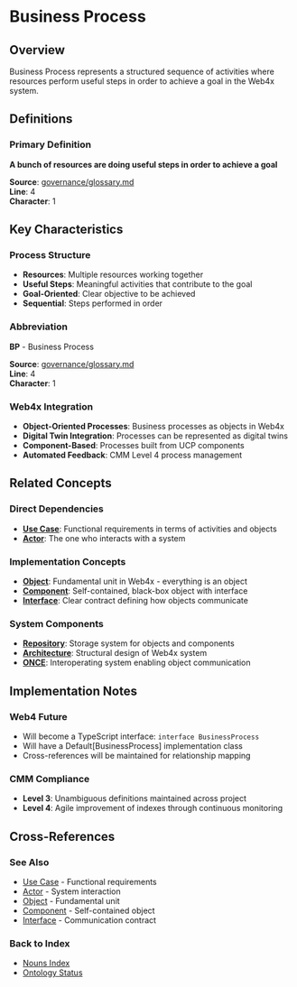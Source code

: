 # Business Process

## Overview
Business Process represents a structured sequence of activities where resources perform useful steps in order to achieve a goal in the Web4x system.

## Definitions

### Primary Definition
**A bunch of resources are doing useful steps in order to achieve a goal**

**Source**: [governance/glossary.md](../../md-wiki/cerulean-circle-unlimited-2cu/cerulean-circle-unlimited-2cu/governance/glossary.md)  
**Line**: 4  
**Character**: 1

## Key Characteristics

### Process Structure
- **Resources**: Multiple resources working together
- **Useful Steps**: Meaningful activities that contribute to the goal
- **Goal-Oriented**: Clear objective to be achieved
- **Sequential**: Steps performed in order

### Abbreviation
**BP** - Business Process

**Source**: [governance/glossary.md](../../md-wiki/cerulean-circle-unlimited-2cu/cerulean-circle-unlimited-2cu/governance/glossary.md)  
**Line**: 4  
**Character**: 1

### Web4x Integration
- **Object-Oriented Processes**: Business processes as objects in Web4x
- **Digital Twin Integration**: Processes can be represented as digital twins
- **Component-Based**: Processes built from UCP components
- **Automated Feedback**: CMM Level 4 process management

## Related Concepts

### Direct Dependencies
- **[Use Case](#use-case)**: Functional requirements in terms of activities and objects
- **[Actor](#actor)**: The one who interacts with a system

### Implementation Concepts
- **[Object](#object)**: Fundamental unit in Web4x - everything is an object
- **[Component](#component)**: Self-contained, black-box object with interface
- **[Interface](#interface)**: Clear contract defining how objects communicate

### System Components
- **[Repository](#repository)**: Storage system for objects and components
- **[Architecture](#architecture)**: Structural design of Web4x system
- **[ONCE](#once)**: Interoperating system enabling object communication

## Implementation Notes

### Web4 Future
- Will become a TypeScript interface: `interface BusinessProcess`
- Will have a Default[BusinessProcess] implementation class
- Cross-references will be maintained for relationship mapping

### CMM Compliance
- **Level 3**: Unambiguous definitions maintained across project
- **Level 4**: Agile improvement of indexes through continuous monitoring

## Cross-References

### See Also
- [Use Case](./Use-Case.md) - Functional requirements
- [Actor](./Actor.md) - System interaction
- [Object](./Object.md) - Fundamental unit
- [Component](./Component.md) - Self-contained object
- [Interface](./Interface.md) - Communication contract

### Back to Index
- [Nouns Index](../../Ontology.md/nouns.index.md)
- [Ontology Status](../../Ontology.md/ontology.status.md)
